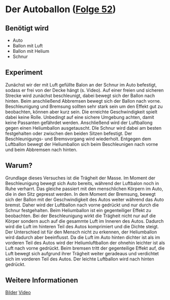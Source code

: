 # Der Autoballon ([Folge 52](http://minkorrekt.de/minkorrekt-folge-52-gangsta-style/))

## Benötigt wird
- Auto
- Ballon mit Luft
- Ballon mit Helium
- Schnur


## Experiment
Zunächst wir der mit Luft gefüllte Balon an der Schnur im Auto befestigt, sodass er frei von der Decke hängt (s. Video). Auf einer freien und sicheren Strecke wird zunächst beschleunigt, dabei bewegt sich der Ballon nach hinten. Beim anschließend Abbremsen bewegt sich der Ballon nach vorne. Beschleunigung und Bremsung sollten sehr stark sein um den Effekt gut zu beobachten, können aber kurz sein. Die erreichte Geschwindigkeit spielt dabei keine Rolle. Unbedingt auf eine sichere Umgebung achten, damit keine Passanten gefährdet werden.
Anschließend wird der Luftballong gegen einen Heliumballon ausgetauscht. DIe Schnur wird dabei am besten festgehalten oder zwischen den beiden Sitzen befestigt. Der Beschleunigungs- und Bremsvorgang wird wiederholt. Entgegen dem Luftballon bewegt der Heliumballon sich beim Beschleunigen nach vorne und beim Abbremsen nach hinten.



## Warum?
Grundlage dieses Versuches ist die Trägheit der Masse. Im Moment der Beschleunigung bewegt sich Auto bereits, während der Luftbalon noch in Ruhe verharrt. Das gleiche passiert mit den menschlichen Körpern im Auto, die in den Sitz gepresst werden. In dem Moment der Bremsung, bewegt sich der Ballon mit der Geschwindigkeit des Autos weiter während das Auto bremst. Daher wird der Luftballon nach vorne gedrückt und nur durch die Schnur festgehalten. 
Beim Heliumballon ist ein gegenteiliger Effekt zu beobachten. Bei der Beschleunigung wirkt die Trägheit nicht nur auf die Körper sondern auch auf die gesammte Luft im Inneren des Autos. Dadurch wird die Luft im hinteren Teil des Autos komprimiert und die Dichte steigt. Der Unterschied ist für den Mensch nicht zu erkennen, der Heliumballon wird dadurch aber beeinflusst.
Da die Luft im Auto hinten dichter ist als im vorderen Teil des Autos wird der Heliumluftballon der ohnehin leichter ist als Luft nach vorne gedrückt. 
Beim bremsen tritt der gegenteilige Effekt auf, die Luft bewegt sich aufgrund ihrer Trägheit weiter geradeaus und verdichtet sich im vorderen Teil des Autos. Der leichte Luftballon wird nach hinten gedrückt. 

## Weitere Informationen

[Bilder](https://plus.google.com/photos/107341743493109591753/albums/6158114702726364257?authkey=CLOcr-HLl6j52QE)
[Video](https://www.youtube.com/watch?v=wLj21aIXtiI)
